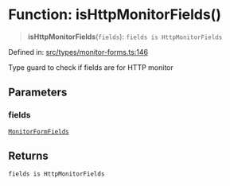 # Function: isHttpMonitorFields()

> **isHttpMonitorFields**(`fields`): `fields is HttpMonitorFields`

Defined in: [src/types/monitor-forms.ts:146](https://github.com/Nick2bad4u/Uptime-Watcher/blob/3cce0c3b352c8390536ca3c7399ece50a05faf18/src/types/monitor-forms.ts#L146)

Type guard to check if fields are for HTTP monitor

## Parameters

### fields

[`MonitorFormFields`](../type-aliases/MonitorFormFields.md)

## Returns

`fields is HttpMonitorFields`
